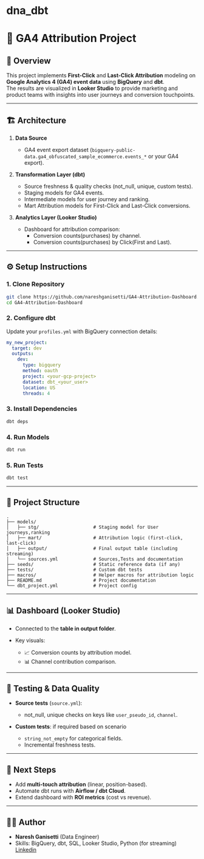 
# dna_dbt

# 🎯 GA4 Attribution Project

## 📌 Overview
This project implements **First-Click** and **Last-Click Attribution** modeling on **Google Analytics 4 (GA4) event data** using **BigQuery** and **dbt**.  
The results are visualized in **Looker Studio** to provide marketing and product teams with insights into user journeys and conversion touchpoints.  

---

## 🏗️ Architecture
1. **Data Source**  
   - GA4 event export dataset (`bigquery-public-data.ga4_obfuscated_sample_ecommerce.events_*` or your GA4 export).  

2. **Transformation Layer (dbt)**  
   - Source freshness & quality checks (not_null, unique, custom tests).  
   - Staging models for GA4 events.  
   - Intermediate models for user journey and ranking.  
   - Mart Attribution models for First-Click and Last-Click conversions.  

3. **Analytics Layer (Looker Studio)**  
   - Dashboard for attribution comparison:
     - Conversion counts(purchases) by channel.
     - Conversion counts(purchases) by Click(First and Last). 

---

## ⚙️ Setup Instructions

### 1. Clone Repository
```bash
git clone https://github.com/nareshganisetti/GA4-Attribution-Dashboard.git
cd GA4-Attribution-Dashboard
````

### 2. Configure dbt

Update your `profiles.yml` with BigQuery connection details:

```yaml
my_new_project:
  target: dev
  outputs:
    dev:
      type: bigquery
      method: oauth
      project: <your-gcp-project>
      dataset: dbt_<your_user>
      location: US
      threads: 4
```

### 3. Install Dependencies

```bash
dbt deps
```

### 4. Run Models

```bash
dbt run
```

### 5. Run Tests

```bash
dbt test
```

---

## 📂 Project Structure

```
.
├── models/
│   ├── stg/                    # Staging model for User journeys,ranking
│   ├── mart/                   # Attribution logic (first-click, last-click)
│   ├── output/                 # Final output table (including streaming) 
│   └── sources.yml             # Sources,Tests and documentation
├── seeds/                      # Static reference data (if any)
├── tests/                      # Custom dbt tests
├── macros/                     # Helper macros for attribution logic
├── README.md                   # Project documentation
└── dbt_project.yml             # Project config
```

---

## 📊 Dashboard (Looker Studio)

* Connected to the **table in output folder**.
* Key visuals:

  * 📈 Conversion counts by attribution model.
  * 📊 Channel contribution comparison.

---

## 🧪 Testing & Data Quality

* **Source tests** (`source.yml`):

  * not\_null, unique checks on keys like `user_pseudo_id`, `channel`.
* **Custom tests**: if required based on scenario

  * `string_not_empty` for categorical fields.
  * Incremental freshness tests.

---

## 🚀 Next Steps

* Add **multi-touch attribution** (linear, position-based).
* Automate dbt runs with **Airflow / dbt Cloud**.
* Extend dashboard with **ROI metrics** (cost vs revenue).

---

## 👨‍💻 Author

* **Naresh Ganisetti** (Data Engineer)
* Skills: BigQuery, dbt, SQL, Looker Studio, Python (for streaming)
[Linkedin](https://www.linkedin.com/in/naresh-g-20465a166)

